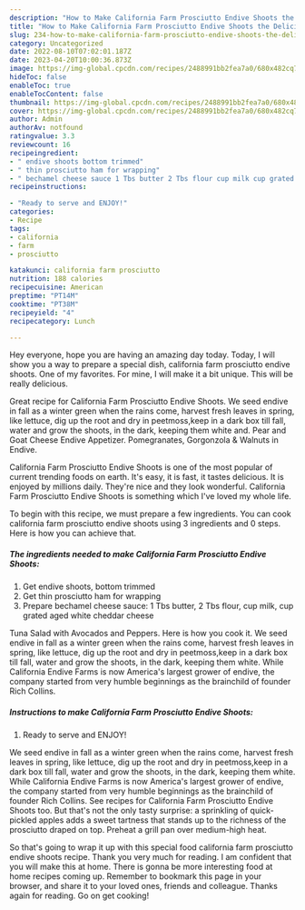 ```yaml
---
description: "How to Make California Farm Prosciutto Endive Shoots the Delicious"
title: "How to Make California Farm Prosciutto Endive Shoots the Delicious"
slug: 234-how-to-make-california-farm-prosciutto-endive-shoots-the-delicious
category: Uncategorized
date: 2022-08-10T07:02:01.187Z
date: 2023-04-20T10:00:36.873Z
image: https://img-global.cpcdn.com/recipes/2488991bb2fea7a0/680x482cq70/california-farm-prosciutto-endive-shoots-recipe-main-photo.jpg
hideToc: false
enableToc: true
enableTocContent: false
thumbnail: https://img-global.cpcdn.com/recipes/2488991bb2fea7a0/680x482cq70/california-farm-prosciutto-endive-shoots-recipe-main-photo.jpg
cover: https://img-global.cpcdn.com/recipes/2488991bb2fea7a0/680x482cq70/california-farm-prosciutto-endive-shoots-recipe-main-photo.jpg
author: Admin
authorAv: notfound
ratingvalue: 3.3
reviewcount: 16
recipeingredient:
- " endive shoots bottom trimmed"
- " thin prosciutto ham for wrapping"
- " bechamel cheese sauce 1 Tbs butter 2 Tbs flour cup milk cup grated aged white cheddar cheese"
recipeinstructions:

- "Ready to serve and ENJOY!"
categories:
- Recipe
tags:
- california
- farm
- prosciutto

katakunci: california farm prosciutto 
nutrition: 188 calories
recipecuisine: American
preptime: "PT14M"
cooktime: "PT38M"
recipeyield: "4"
recipecategory: Lunch

---
```



Hey everyone, hope you are having an amazing day today. Today, I will show you a way to prepare a special dish, california farm prosciutto endive shoots. One of my favorites. For mine, I will make it a bit unique. This will be really delicious.

Great recipe for California Farm Prosciutto Endive Shoots. We seed endive in fall as a winter green when the rains come, harvest fresh leaves in spring, like lettuce, dig up the root and dry in peetmoss,keep in a dark box till fall, water and grow the shoots, in the dark, keeping them white and. Pear and Goat Cheese Endive Appetizer. Pomegranates, Gorgonzola &amp; Walnuts in Endive.

California Farm Prosciutto Endive Shoots is one of the most popular of current trending foods on earth. It's easy, it is fast, it tastes delicious. It is enjoyed by millions daily. They're nice and they look wonderful. California Farm Prosciutto Endive Shoots is something which I've loved my whole life.


To begin with this recipe, we must prepare a few ingredients. You can cook california farm prosciutto endive shoots using 3 ingredients and 0 steps. Here is how you can achieve that.

<!--inarticleads1-->

##### The ingredients needed to make California Farm Prosciutto Endive Shoots:

1. Get  endive shoots, bottom trimmed
1. Get  thin prosciutto ham for wrapping
1. Prepare  bechamel cheese sauce: 1 Tbs butter, 2 Tbs flour, cup milk, cup grated aged white cheddar cheese


Tuna Salad with Avocados and Peppers. Here is how you cook it. We seed endive in fall as a winter green when the rains come, harvest fresh leaves in spring, like lettuce, dig up the root and dry in peetmoss,keep in a dark box till fall, water and grow the shoots, in the dark, keeping them white. While California Endive Farms is now America&#39;s largest grower of endive, the company started from very humble beginnings as the brainchild of founder Rich Collins. 

<!--inarticleads2-->

##### Instructions to make California Farm Prosciutto Endive Shoots:


1. Ready to serve and ENJOY!

We seed endive in fall as a winter green when the rains come, harvest fresh leaves in spring, like lettuce, dig up the root and dry in peetmoss,keep in a dark box till fall, water and grow the shoots, in the dark, keeping them white. While California Endive Farms is now America&#39;s largest grower of endive, the company started from very humble beginnings as the brainchild of founder Rich Collins. See recipes for California Farm Prosciutto Endive Shoots too. But that&#39;s not the only tasty surprise: a sprinkling of quick-pickled apples adds a sweet tartness that stands up to the richness of the prosciutto draped on top. Preheat a grill pan over medium-high heat. 

So that's going to wrap it up with this special food california farm prosciutto endive shoots recipe. Thank you very much for reading. I am confident that you will make this at home. There is gonna be more interesting food at home recipes coming up. Remember to bookmark this page in your browser, and share it to your loved ones, friends and colleague. Thanks again for reading. Go on get cooking!
